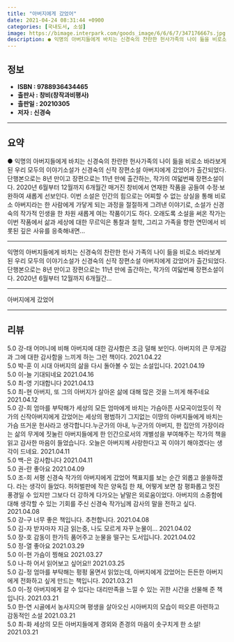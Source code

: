 ```yaml
---
title: "아버지에게 갔었어"
date: 2021-04-24 08:31:44 +0900
categories: [국내도서, 소설]
image: https://bimage.interpark.com/goods_image/6/6/6/7/347176667s.jpg
description: ● 익명의 아버지들에게 바치는 신경숙의 찬란한 헌사가족의 나이 듦을 비로소 바라보게 된 우리 모두의 이야기소설가 신경숙의 신작 장편소설 아버지에게 갔었어가 출간되었다. 단행본으로는 8년 만이고 장편으로는 11년 만에 출간하는, 작가의 여덟번째 장편소설이다. 2020년 6월부터 12월까
---
```


## **정보**

- **ISBN : 9788936434465**
- **출판사 : 창비(창작과비평사)**
- **출판일 : 20210305**
- **저자 : 신경숙**

------



## **요약**

●  익명의 아버지들에게 바치는 신경숙의 찬란한 헌사가족의 나이 듦을 비로소 바라보게 된 우리 모두의 이야기소설가 신경숙의 신작 장편소설 아버지에게 갔었어가 출간되었다. 단행본으로는 8년 만이고 장편으로는 11년 만에 출간하는, 작가의 여덟번째 장편소설이다. 2020년 6월부터 12월까지 6개월간 매거진 창비에서 연재한 작품을 공들여 수정·보완하여 새롭게 선보인다. 이번 소설은 인간의 힘으로는 어찌할 수 없는 상실을 통해 비로소 아버지라는 한 사람에게 가닿게 되는 과정을 절절하게 그려낸 이야기로, 소설가 신경숙의 작가적 인생을 한 차원 새롭게 여는 작품이기도 하다. 오래도록 소설을 써온 작가는 이번 작품에서 삶과 세상에 대한 무르익은 통찰과 철학, 그리고 가족을 향한 연민에서 비롯된 깊은 사유를 응축해내면...

------

익명의 아버지들에게 바치는 신경숙의 찬란한 헌사
가족의 나이 듦을 비로소 바라보게 된 우리 모두의 이야기소설가 신경숙의 신작 장편소설 아버지에게 갔었어가 출간되었다. 단행본으로는 8년 만이고 장편으로는 11년 만에 출간하는, 작가의 여덟번째 장편소설이다. 2020년 6월부터 12월까지 6개월간... 

------


아버지에게 갔었어 

------


## **리뷰** 

5.0 강-태 어머니에 비해 아버지에 대한 감사함은 조금 덜해 보인다. 아버지의 큰 무게감과 그에 대한 감사함을 느끼게 하는 그런 책이다. 2021.04.22 <br/>5.0 박-훈 이 시대 아버지의 삶을 다시 돌아볼 수 있는 소설입니다. 2021.04.19 <br/>5.0 이-늘 기대되네요 2021.04.16 <br/>5.0 최-영 기대합니다 2021.04.13 <br/>5.0 최-현 아버지, 또 그의
아버지가 살아온 삶에 대해 많은 것을 느끼게 해주네요 2021.04.12 <br/>5.0 강-희 엄마를 부탁해가 세상의 모든 엄마에게 바치는 가슴아픈 사모곡이었듯이 작가의 신작아버지에게 갔었어는 세상의 평범하기 그지없는 이땅의 아버지들에게 바치는 가슴 뜨거운 헌사라고 생각합니다.누군가의 아내, 누군가의 아버지, 한 집안의 가장이라는 삶의 무게에 짓눌린 아버지들에게 한 인간으로서의 개별성을 부여해주는 작가의 책을 읽고 감사한 마음이 들었습니다. 오늘은 아버지께 사랑한다고 꼭 이야기 해야겠다는 생각이 드네요. 2021.04.11 <br/>5.0 백-은 감사합니다 2021.04.11 <br/>5.0 권-란 좋아요 2021.04.09 <br/>5.0 조-희 서평
신경숙 작가의 아버지에게 갔었어 책표지를  보는 순간 외롭고 쓸쓸하겠다. 라는 생각이 들었다. 허허벌판에 작은 양옥집 한 채, 어떻게 보면 참 평화롭고 멋진 풍경일 수 있지만 그보다  더 강하게 다가오는 낱말은 외로움이었다. 
아버지의 소중함에 대해 생각할 수 있는 기회를 주신 신경숙 작가님께 감사의 말을 전하고 싶다. 2021.04.08 <br/>5.0 강-구 너무 좋은 책입니다. 추천합니다. 2021.04.08 <br/>5.0 김-자 받자마자 지금 읽는중, 나도 모르게 자꾸 눈물이... 2021.04.02 <br/>5.0 장-호 감동이 한가득 품어주고 눈물을 떨구는 도서입니다. 2021.04.02 <br/>5.0 정-열 좋아요 2021.03.29 <br/>5.0 이-현 가슴이 찡해요 2021.03.27 <br/>5.0 나-하 어서 읽어보고 싶어요!! 2021.03.25 <br/>5.0 김-정 엄마를 부탁해는 펑펑 울면서 읽었는데, 아버지에게 갔었어는 든든한 아버지에게 전화하고 싶게 만드는 책입니다. 2021.03.21 <br/>5.0 이-정 아버지에게 갈 수 있다는 대리만족을 느낄 수 있는 귀한 시간을 선물해 준 책입니다. 2021.03.21 <br/>5.0 한-연 시골에서 농사지으며 평생을 살아오신 시아버지의 모습이 떠오른 아련하고 감동적인 소설 2021.03.21 <br/>5.0 최-화 세상의 모든 아버지들에게 경외와 존경의 마음이 솟구치게 한 소설! 2021.03.21 <br/>